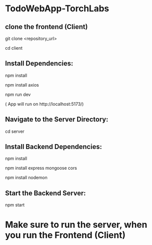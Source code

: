 
# TodoWebApp-TorchLabs



## clone the frontend (Client)

git clone <repository_url>

cd client



## Install Dependencies:

npm install

npm install axios

npm run dev       

( App will run on http://localhost:5173/)



## Navigate to the Server Directory:

 cd server



## Install Backend Dependencies:

npm install

npm install express mongoose cors

npm install nodemon 



## Start the Backend Server:

npm start



# Make sure to run the server, when you run the Frontend (Client)

